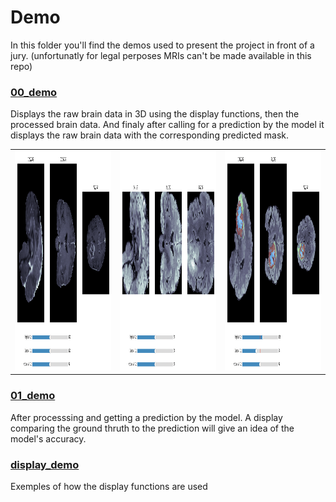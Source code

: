 
# Demo

In this folder you'll find the demos used to present the project in front of a jury. 
(unfortunatly for legal perposes MRIs can't be made available in this repo)

### [00_demo](00_demo.py)
Displays the raw brain data in 3D using the display functions, then the processed brain data. And finaly after calling for a prediction by the model it displays the raw brain data with the corresponding predicted mask.





<table>
  <tr>
    <td><img src="../ressources/001_demo.png" width=585 height=351></td>
    <td><img src="../ressources/002_demo.png" width=585 height=351></td>
    <td><img src="../ressources/003_demo.png" width=585 height=351></td>
  </tr>
</table>

### [01_demo](01_demo.py)
After processsing and getting a prediction by the model.
A display comparing the ground thruth to the prediction will give an idea of the model's accuracy.


### [display_demo](display_demo.py)
Exemples of how the display functions are used